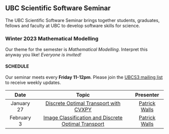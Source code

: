 ## UBC Scientific Software Seminar

The UBC Scientific Software Seminar brings together students, graduates, fellows and faculty at UBC to develop software skills for science.

### Winter 2023 Mathematical Modelling

Our theme for the semester is *Mathematical Modelling*. Interpret this anyway you like! *Everyone is invited!*

#### SCHEDULE

Our seminar meets every **Friday 11-12pm**. Please join the [UBCS3 mailing list](https://ubc.ca1.qualtrics.com/jfe/form/SV_6VCa1EYL5xjlUQ5) to receive weekly updates.

| Date | Topic | Presenter |
| :---: | :---: | :---: |
| January 27 | [Discrete Optimal Transport with CVXPY](01-27-walls/ot_cvxpy.ipynb) | [Patrick Walls](https://github.com/patrickwalls) |
| February 3 | [Image Classification and Discrete Optimal Transport](02-03-walls/ot_images.ipynb) | [Patrick Walls](https://github.com/patrickwalls) |